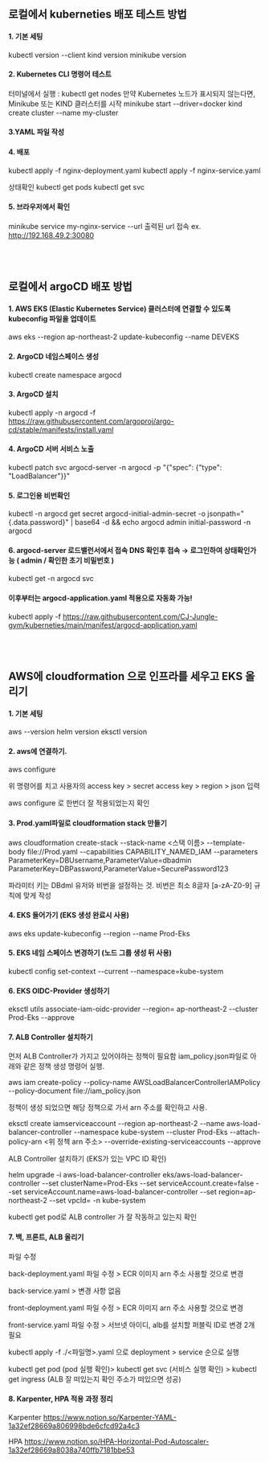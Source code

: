 ## 로컬에서 kuberneties 배포 테스트 방법
#### 1. 기본 세팅
kubectl version --client
kind version
minikube version

#### 2. Kubernetes CLI 명령어 테스트
터미널에서 실행 : kubectl get nodes
만약 Kubernetes 노드가 표시되지 않는다면, Minikube 또는 KIND 클러스터를 시작
minikube start --driver=docker
kind create cluster --name my-cluster

#### 3.YAML 파일 작성

#### 4. 배포
kubectl apply -f nginx-deployment.yaml
kubectl apply -f nginx-service.yaml

상태확인
kubectl get pods
kubectl get svc

#### 5. 브라우저에서 확인
minikube service my-nginx-service --url
출력된 url 접속
ex. http://192.168.49.2:30080

<br><br>

## 로컬에서 argoCD 배포 방법
#### 1. AWS EKS (Elastic Kubernetes Service) 클러스터에 연결할 수 있도록 kubeconfig 파일을 업데이트 
aws eks --region ap-northeast-2 update-kubeconfig --name DEVEKS

#### 2. ArgoCD 네임스페이스 생성 
kubectl create namespace argocd

#### 3. ArgoCD 설치  
kubectl apply -n argocd -f https://raw.githubusercontent.com/argoproj/argo-cd/stable/manifests/install.yaml

#### 4. ArgoCD 서버 서비스 노출  
kubectl patch svc argocd-server -n argocd -p "{\"spec\": {\"type\": \"LoadBalancer\"}}"

#### 5. 로그인용 비번확인
kubectl -n argocd get secret argocd-initial-admin-secret -o jsonpath="{.data.password}" | base64 -d && echo
argocd admin initial-password -n argocd

#### 6. argocd-server 로드밸런서에서 접속 DNS 확인후 접속 → 로그인하여 상태확인가능 ( admin / 확인한 초기 비밀번호 )
kubectl get -n argocd svc

#### 이후부터는 argocd-application.yaml 적용으로 자동화 가능!
kubectl apply -f https://raw.githubusercontent.com/CJ-Jungle-gym/kuberneties/main/manifest/argocd-application.yaml

<br><br>

## AWS에 cloudformation 으로 인프라를 세우고 EKS 올리기
#### 1. 기본 세팅
aws --version
helm version
eksctl version

#### 2. aws에 연결하기. 
aws configure

위 명령어를 치고 사용자의 access key > secret access key > region > json 입력

aws configure 로 한번더 잘 적용되었는지 확인

#### 3. Prod.yaml파일로 cloudformation stack 만들기
aws cloudformation create-stack --stack-name <스택 이름> --template-body file://Prod.yaml --capabilities CAPABILITY_NAMED_IAM --parameters ParameterKey=DBUsername,ParameterValue=dbadmin ParameterKey=DBPassword,ParameterValue=SecurePassword123

파라미터 키는 DBdml 유저와 비번을 설정하는 것. 비번은 최소 8글자 [a-zA-Z0-9] 규칙에 맞게 작성

#### 4. EKS 들어가기 (EKS 생성 완료시 사용)
aws eks update-kubeconfig --region <ap-northeast-2> --name Prod-Eks

#### 5. EKS 네임 스페이스 변경하기 (노드 그룹 생성 뒤 사용)
kubectl config set-context --current --namespace=kube-system

#### 6. EKS OIDC-Provider 생성하기
eksctl utils associate-iam-oidc-provider --region= ap-northeast-2 --cluster Prod-Eks --approve

#### 7. ALB Controller 설치하기 
먼저 ALB Controller가 가지고 있어야하는 정책이 필요함 iam_policy.json파일로 아래와 같은 정책 생성 명령어 실행.

aws iam create-policy --policy-name AWSLoadBalancerControllerIAMPolicy --policy-document file://iam_policy.json  

정책이 생성 되었으면 해당 정책으로 가서 arn 주소를 확인하고 사용.

eksctl create iamserviceaccount --region ap-northeast-2 --name aws-load-balancer-controller --namespace kube-system --cluster Prod-Eks --attach-policy-arn <위 정책 arn 주소> --override-existing-serviceaccounts --approve

ALB Controller 설치하기 (EKS가 있는 VPC ID 확인)

helm upgrade -i aws-load-balancer-controller eks/aws-load-balancer-controller --set clusterName=Prod-Eks --set serviceAccount.create=false --set serviceAccount.name=aws-load-balancer-controller --set region=ap-northeast-2 --set vpcId=<vpc ID> -n kube-system

kubectl get pod로 ALB controller 가 잘 작동하고 있는지 확인

#### 7. 백, 프론트, ALB 올리기
파일 수정

back-deployment.yaml 파일 수정 > ECR 이미지 arn 주소 사용할 것으로 변경

back-service.yaml > 변경 사항 없음

front-deployment.yaml 파일 수정 > ECR 이미지 arn 주소 사용할 것으로 변경

front-service.yaml 파일 수정 > 서브넷 아이디, alb를 설치할 퍼블릭 ID로 변경 2개 필요

kubectl apply -f ./<파일명>.yaml 으로 deployment > service 순으로 실행 

kubectl get pod (pod 실행 확인)> kubectl get svc (서비스 실행 확인) > kubectl get ingress (ALB 잘 떠있는지 확인 주소가 떠있으면 성공)

#### 8. Karpenter, HPA 적용 과정 정리 
Karpenter
https://www.notion.so/Karpenter-YAML-1a32ef28669a806998bde6cfcd92a4c3

HPA
https://www.notion.so/HPA-Horizontal-Pod-Autoscaler-1a32ef28669a8038a740ffb7181bbe53

